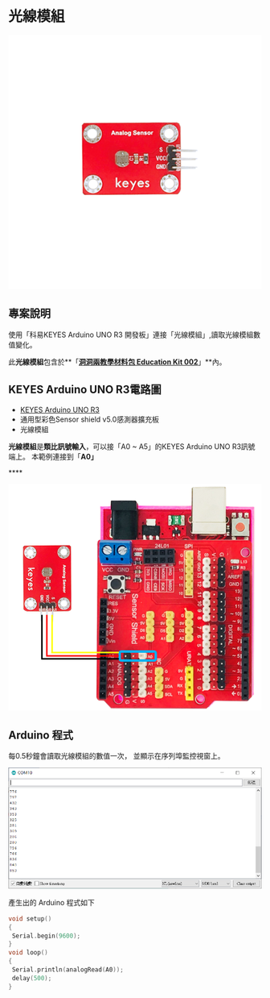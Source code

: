 # 光線模組

![](../../.gitbook/assets/0%20%2817%29%20%281%29%20%281%29.png)

## 專案說明

使用「科易KEYES Arduino UNO R3 開發板」連接「光線模組」,讀取光線模組數值變化。

此**光線模組**包含於**「**[洞洞兩教學材料包 Education Kit 002](https://www.robotkingdom.com.tw/product/rk-education-kit-002/)**」**內。

## KEYES Arduino UNO R3電路圖

* [KEYES Arduino UNO R3](https://www.robotkingdom.com.tw/product/keyes-uno-r3/)
* 通用型彩色Sensor shield v5.0感測器擴充板
* 光線模組

**光線模組**是**類比訊號輸入**，可以接「A0 ~ A5」的KEYES Arduino UNO R3訊號端上。 本範例連接到「**A0」**

\*\*\*\*

![](../../.gitbook/assets/1%20%281%29%20%282%29%20%282%29%20%282%29.png)

## Arduino 程式

每0.5秒鐘會讀取光線模組的數值一次， 並顯示在序列埠監控視窗上。

![](../../.gitbook/assets/2%20%282%29%20%282%29%20%282%29%20%281%29.png)

產生出的 Arduino 程式如下

```c
void setup()
{
 Serial.begin(9600);
}
void loop()
{
 Serial.println(analogRead(A0));
 delay(500);
}
```

